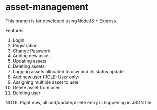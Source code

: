 # asset-management
This branch is for developed using NodeJS + Express.

Features:
1. Login
2. Registration
3. Change Password
4. Adding new asset
5. Updating assets
6. Deleting assets
7. Logging assets allocated to user and its status update
8. Add new user (ROLE: User only)
9. Assigning multiple asset to user
10. Delete asset from user
11. Deleting user

NOTE: Right now, all add/update/delete entry is happening in JSON file.
